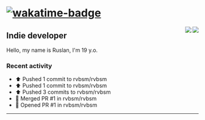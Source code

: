 # [![wakatime-badge]][wakatime-profile]

<img align="right" src="https://github-readme-stats.vercel.app/api?username=rvbsm&show_icons=true&count_private=true&include_all_commits=true&theme=dark"/>
<img align="right" src="https://github-profile-trophy.vercel.app/?username=rvbsm&theme=darkhub&margin-w=9&column=4&title=Commits,Issues,PullRequest,Stars"/>

## Indie developer

Hello, my name is Ruslan, I'm 19 y.o.

### Recent activity

* ⬆️ Pushed 1 commit to rvbsm/rvbsm
* ⬆️ Pushed 1 commit to rvbsm/rvbsm
* ⬆️ Pushed 3 commits to rvbsm/rvbsm
* 🎉 Merged PR #1 in rvbsm/rvbsm
* 💪 Opened PR #1 in rvbsm/rvbsm

---

<!-- variables -->
[wakatime-badge]: https://wakatime.com/badge/user/ca55f4a1-d151-444b-806b-5cd1ffecec4a.svg
[wakatime-profile]: http://wakatime.com/@rvbsm
